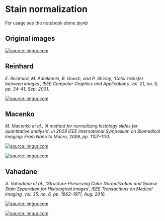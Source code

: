 # Stain normalization

For usage see the notebook *demo.ipynb*

## Original images

<a href="https://imgur.com/6nCgins"><img src="https://i.imgur.com/6nCgins.png" title="source: imgur.com" /></a>

## Reinhard

*E. Reinhard, M. Adhikhmin, B. Gooch, and P. Shirley, ‘Color transfer between images’, IEEE Computer Graphics and Applications, vol. 21, no. 5, pp. 34–41, Sep. 2001.*


<a href="https://imgur.com/Gsg4uC5"><img src="https://i.imgur.com/Gsg4uC5.png" title="source: imgur.com" /></a>

## Macenko

*M. Macenko et al., ‘A method for normalizing histology slides for quantitative analysis’, in 2009 IEEE International Symposium on Biomedical Imaging: From Nano to Macro, 2009, pp. 1107–1110.*

<a href="https://imgur.com/DEqYbGF"><img src="https://i.imgur.com/DEqYbGF.png" title="source: imgur.com" /></a>

<a href="https://imgur.com/3YpwQso"><img src="https://i.imgur.com/3YpwQso.png" title="source: imgur.com" /></a>


## Vahadane

*A. Vahadane et al., ‘Structure-Preserving Color Normalization and Sparse Stain Separation for Histological Images’, IEEE Transactions on Medical Imaging, vol. 35, no. 8, pp. 1962–1971, Aug. 2016.*

<a href="https://imgur.com/uKMCi9D"><img src="https://i.imgur.com/uKMCi9D.png" title="source: imgur.com" /></a>

<a href="https://imgur.com/B9qVPPg"><img src="https://i.imgur.com/B9qVPPg.png" title="source: imgur.com" /></a>